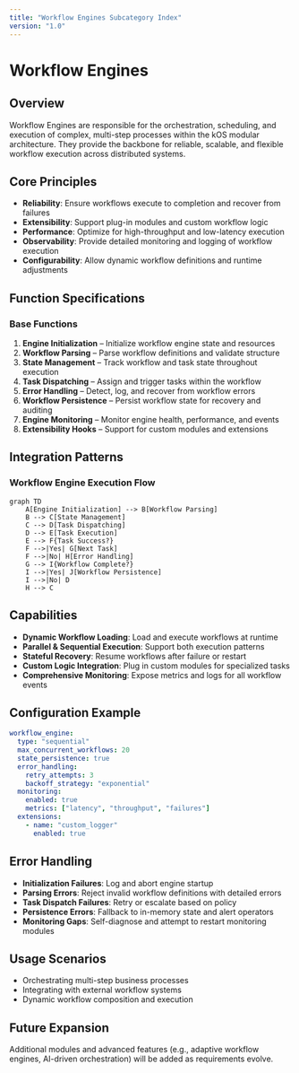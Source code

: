 ```yaml
---
title: "Workflow Engines Subcategory Index"
version: "1.0"
---
```


# Workflow Engines

## Overview
Workflow Engines are responsible for the orchestration, scheduling, and execution of complex, multi-step processes within the kOS modular architecture. They provide the backbone for reliable, scalable, and flexible workflow execution across distributed systems.

## Core Principles
- **Reliability**: Ensure workflows execute to completion and recover from failures
- **Extensibility**: Support plug-in modules and custom workflow logic
- **Performance**: Optimize for high-throughput and low-latency execution
- **Observability**: Provide detailed monitoring and logging of workflow execution
- **Configurability**: Allow dynamic workflow definitions and runtime adjustments

## Function Specifications

### Base Functions
1. **Engine Initialization** – Initialize workflow engine state and resources
2. **Workflow Parsing** – Parse workflow definitions and validate structure
3. **State Management** – Track workflow and task state throughout execution
4. **Task Dispatching** – Assign and trigger tasks within the workflow
5. **Error Handling** – Detect, log, and recover from workflow errors
6. **Workflow Persistence** – Persist workflow state for recovery and auditing
7. **Engine Monitoring** – Monitor engine health, performance, and events
8. **Extensibility Hooks** – Support for custom modules and extensions

## Integration Patterns

### Workflow Engine Execution Flow
```mermaid
graph TD
    A[Engine Initialization] --> B[Workflow Parsing]
    B --> C[State Management]
    C --> D[Task Dispatching]
    D --> E[Task Execution]
    E --> F{Task Success?}
    F -->|Yes| G[Next Task]
    F -->|No| H[Error Handling]
    G --> I{Workflow Complete?}
    I -->|Yes| J[Workflow Persistence]
    I -->|No| D
    H --> C
```

## Capabilities
- **Dynamic Workflow Loading**: Load and execute workflows at runtime
- **Parallel & Sequential Execution**: Support both execution patterns
- **Stateful Recovery**: Resume workflows after failure or restart
- **Custom Logic Integration**: Plug in custom modules for specialized tasks
- **Comprehensive Monitoring**: Expose metrics and logs for all workflow events

## Configuration Example
```yaml
workflow_engine:
  type: "sequential"
  max_concurrent_workflows: 20
  state_persistence: true
  error_handling:
    retry_attempts: 3
    backoff_strategy: "exponential"
  monitoring:
    enabled: true
    metrics: ["latency", "throughput", "failures"]
  extensions:
    - name: "custom_logger"
      enabled: true
```

## Error Handling
- **Initialization Failures**: Log and abort engine startup
- **Parsing Errors**: Reject invalid workflow definitions with detailed errors
- **Task Dispatch Failures**: Retry or escalate based on policy
- **Persistence Errors**: Fallback to in-memory state and alert operators
- **Monitoring Gaps**: Self-diagnose and attempt to restart monitoring modules

## Usage Scenarios
- Orchestrating multi-step business processes
- Integrating with external workflow systems
- Dynamic workflow composition and execution

## Future Expansion
Additional modules and advanced features (e.g., adaptive workflow engines, AI-driven orchestration) will be added as requirements evolve. 